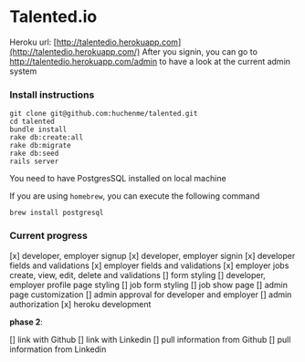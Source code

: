 # Talented.io

Heroku url: [http://talentedio.herokuapp.com](http://talentedio.herokuapp.com/)
After you signin, you can go to http://talentedio.herokuapp.com/admin to have a look at the current admin system

### Install instructions

```
git clone git@github.com:huchenme/talented.git
cd talented
bundle install
rake db:create:all
rake db:migrate
rake db:seed
rails server
```

You need to have PostgresSQL installed on local machine

If you are using `homebrew`, you can execute the following command

```
brew install postgresql
```

### Current progress

[x] developer, employer signup
[x] developer, employer signin
[x] developer fields and validations
[x] employer fields and validations
[x] employer jobs create, view, edit, delete and validations
[] form styling
[] developer, employer profile page styling
[] job form styling
[] job show page
[] admin page customization
[] admin approval for developer and employer
[] admin authorization
[x] heroku development

__phase 2__:

[] link with Github
[] link with Linkedin
[] pull information from Github
[] pull information from Linkedin